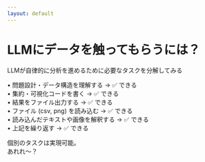 ```yaml
---
layout: default
---
```


# LLMにデータを触ってもらうには？

<p class="text-xl text-gray-600 mb-8">
LLMが自律的に分析を進めるために必要なタスクを分解してみる
</p>

<div class="space-y-4">
  <div v-click class="flex items-start gap-3">
    <span>•</span>
    <span class="text-lg">問題設計・データ構造を理解する → <span class="text-green-500 font-bold">✅ できる</span></span>
  </div>
  
  <div v-click class="flex items-start gap-3">
    <span>•</span>
    <span class="text-lg">集約・可視化コードを書く → <span class="text-green-500 font-bold">✅ できる</span></span>
  </div>
  
  <div v-click class="flex items-start gap-3">
    <span>•</span>
    <span class="text-lg">結果をファイル出力する → <span class="text-green-500 font-bold">✅ できる</span></span>
  </div>
  
  <div v-click class="flex items-start gap-3">
    <span>•</span>
    <span class="text-lg">ファイル (csv, png) を読み込む → <span class="text-green-500 font-bold">✅ できる</span></span>
  </div>
  
  <div v-click class="flex items-start gap-3">
    <span>•</span>
    <span class="text-lg">読み込んだテキストや画像を解釈する → <span class="text-green-500 font-bold">✅ できる</span></span>
  </div>
  
  <div v-click class="flex items-start gap-3">
    <span>•</span>
    <span class="text-lg">上記を繰り返す → <span class="text-green-500 font-bold">✅ できる</span></span>
  </div>
</div>

<div v-click class="mt-12 bg-yellow-50 p-6 rounded-lg text-center">
  <p class="text-2xl font-bold text-gray-700">
    個別のタスクは実現可能。<br>
    <span class="text-orange-600 text-3xl">あれれ～？</span>
  </p>
</div>